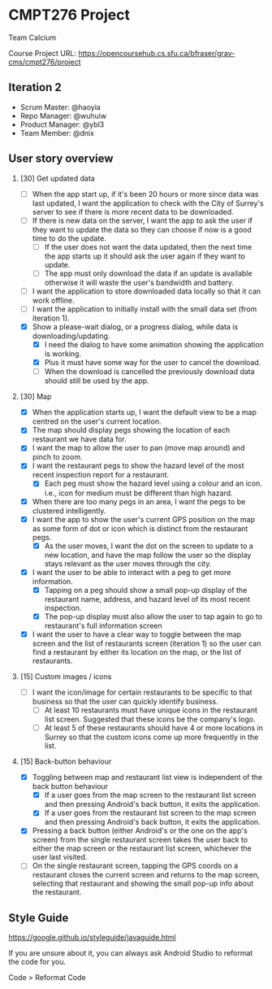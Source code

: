# CMPT276 Project

Team Calcium

Course Project URL: https://opencoursehub.cs.sfu.ca/bfraser/grav-cms/cmpt276/project

## Iteration 2

* Scrum Master: @haoyia
* Repo Manager: @wuhuiw
* Product Manager: @ybl3
* Team Member: @dnix

## User story overview

1. [30] Get updated data

   * [ ] When the app start up, if it's been 20 hours or more since data was last updated, I want the application to check with the City of Surrey's server to see if there is more recent data to be downloaded.
   * [ ] If there is new data on the server, I want the app to ask the user if they want to update the data so they can choose if now is a good time to do the update.
        * [ ] If the user does not want the data updated, then the next time the app starts up it should ask the user again if they want to update.
        * [ ] The app must only download the data if an update is available otherwise it will waste the user's bandwidth and battery.
   * [ ] I want the application to store downloaded data locally so that it can work offline.
   * [ ] I want the application to initially install with the small data set (from iteration 1).
   * [x] Show a please-wait dialog, or a progress dialog, while data is downloading/updating.
        * [x] I need the dialog to have some animation showing the application is working.
        * [x] Plus it must have some way for the user to cancel the download.
        * [ ] When the download is cancelled the previously download data should still be used by the app.

2. [30] Map

   * [x] When the application starts up, I want the default view to be a map centred on the user's current location.
   * [x] The map should display pegs showing the location of each restaurant we have data for.
   * [x] I want the map to allow the user to pan (move map around) and pinch to zoom.
   * [x] I want the restaurant pegs to show the hazard level of the most recent inspection report for a restaurant.
        * [x] Each peg must show the hazard level using a colour and an icon. i.e., icon for medium must be different than high hazard.
   * [x] When there are too many pegs in an area, I want the pegs to be clustered intelligently.
   * [x] I want the app to show the user's current GPS position on the map as some form of dot or icon which is distinct from the restaurant pegs.
        * [x] As the user moves, I want the dot on the screen to update to a new location, and have the map follow the user so the display stays relevant as the user moves through the city.
   * [x] I want the user to be able to interact with a peg to get more information.
        * [x] Tapping on a peg should show a small pop-up display of the restaurant name, address, and hazard level of its most recent inspection.
        * [x] The pop-up display must also allow the user to tap again to go to restaurant's full information screen
   * [x] I want the user to have a clear way to toggle between the map screen and the list of restaurants screen (iteration 1) so the user can find a restaurant by either its location on the map, or the list of restaurants.

3. [15] Custom images / icons

   * [ ] I want the icon/image for certain restaurants to be specific to that business so that the user can quickly identify business.
        * [ ] At least 10 restaurants must have unique icons in the restaurant list screen. Suggested that these icons be the company's logo.
        * [ ] At least 5 of these restaurants should have 4 or more locations in Surrey so that the custom icons come up more frequently in the list.

4. [15] Back-button behaviour

   * [x] Toggling between map and restaurant list view is independent of the back button behaviour
        * [x] If a user goes from the map screen to the restaurant list screen and then pressing Android's back button, it exits the application.
        * [x] If a user goes from the restaurant list screen to the map screen and then pressing Android's back button, it exits the application.
   * [x] Pressing a back button (either Android's or the one on the app's screen) from the single restaurant screen takes the user back to either the map screen or the restaurant list screen, whichever the user last visited.
   * [ ] On the single restaurant screen, tapping the GPS coords on a restaurant closes the current screen and returns to the map screen, selecting that restaurant and showing the small pop-up info about the restaurant.
## Style Guide

https://google.github.io/styleguide/javaguide.html

If you are unsure about it, you can always ask Android Studio to reformat the code for you.

Code > Reformat Code
